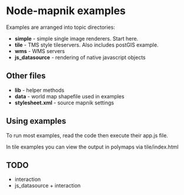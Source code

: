 Node-mapnik examples
=====================

Examples are arranged into topic directories:

* **simple** - simple single image renderers. Start here.
* **tile**   - TMS style tileservers. Also includes postGIS example.  
* **wms**		 - WMS servers
* **js_datasource** - rendering of native javascript objects

Other files
------------
* **lib** - helper methods
* **data** - world map shapefile used in examples 
* **stylesheet.xml** - source mapnik settings

Using examples
--------------
To run most examples, read the code then execute their app.js file. 

In tile examples you can view the output in polymaps via tile/index.html

TODO
-----
* interaction
* js_datasource + interaction